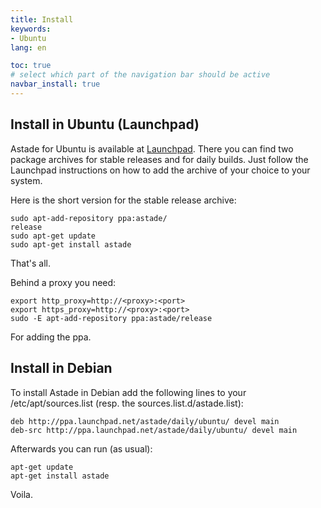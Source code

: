 ```yaml
---
title: Install
keywords:
- Ubuntu
lang: en

toc: true
# select which part of the navigation bar should be active
navbar_install: true
---
```


Install in Ubuntu (Launchpad)
-----------------------------

Astade for Ubuntu is available at [Launchpad](https://launchpad.net/~astade). There you can find two package archives for stable releases and for daily builds. Just follow the Launchpad instructions on how to add the archive of your choice to your system.

Here is the short version for the stable release archive:

```
sudo apt-add-repository ppa:astade/
release
sudo apt-get update
sudo apt-get install astade
```

That's all.

Behind a proxy you need:

```
export http_proxy=http://<proxy>:<port>
export https_proxy=http://<proxy>:<port>
sudo -E apt-add-repository ppa:astade/release
```

For adding the ppa.

Install in Debian
-----------------

To install Astade in Debian add the following lines to your /etc/apt/sources.list (resp. the sources.list.d/astade.list):

```
deb http://ppa.launchpad.net/astade/daily/ubuntu/ devel main
deb-src http://ppa.launchpad.net/astade/daily/ubuntu/ devel main
```

Afterwards you can run (as usual):

```
apt-get update
apt-get install astade
```

Voila. 

